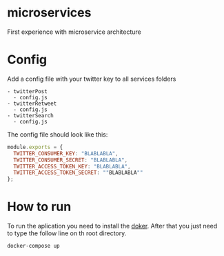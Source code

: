 # microservices
First experience with microservice architecture

# Config

Add a config file with your twitter key to all services folders

```
- twitterPost
  - config.js
- twitterRetweet
  - config.js
- twitterSearch
  - config.js
```

The config file should look like this:

```js
module.exports = {
  TWITTER_CONSUMER_KEY: "BLABLABLA",
  TWITTER_CONSUMER_SECRET: "BLABLABLA",
  TWITTER_ACCESS_TOKEN_KEY: "BLABLABLA",
  TWITTER_ACCESS_TOKEN_SECRET: ""BLABLABLA""
};

```

# How to run

To run the aplication you need to install the [doker](https://www.docker.com/).
After that you just need to type the follow line on th root directory.

```bash
docker-compose up
```
